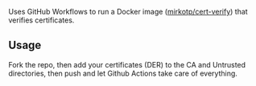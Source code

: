 Uses GitHub Workflows to run a Docker image ([mirkotp/cert-verify](https://hub.docker.com/r/mirkotp/cert-verify)) that verifies certificates.

## Usage

Fork the repo, then add your certificates (DER) to the CA and Untrusted directories, then push and let Github Actions take care of everything.
